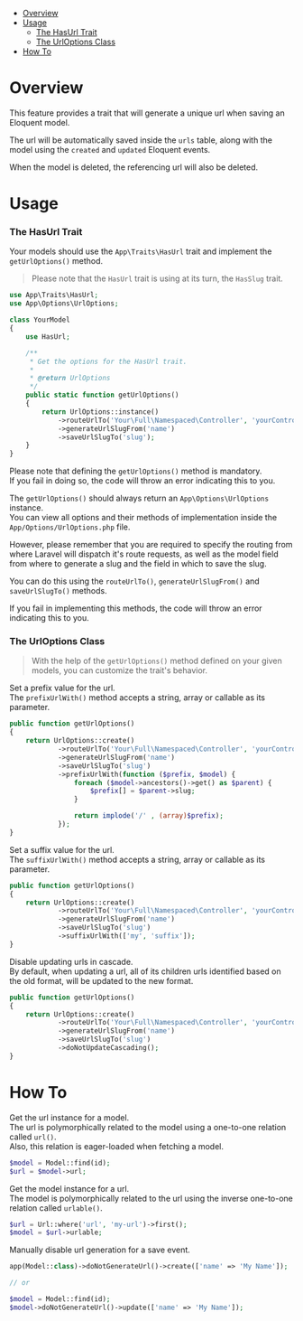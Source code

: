 - [Overview](#overview)   
- [Usage](#usage)   
  - [The HasUrl Trait](#the-hasurl-trait)   
  - [The UrlOptions Class](#the-urloptions-class)    
- [How To](#how-to)


# Overview

This feature provides a trait that will generate a unique url when saving an Eloquent model.   
   
The url will be automatically saved inside the `urls` table, along with the model using the `created` and `updated` Eloquent events.   
   
When the model is deleted, the referencing url will also be deleted.

# Usage

### The HasUrl Trait

Your models should use the `App\Traits\HasUrl` trait and implement the `getUrlOptions()` method.   
> Please note that the `HasUrl` trait is using at its turn, the `HasSlug` trait.

```php
use App\Traits\HasUrl;
use App\Options\UrlOptions;

class YourModel
{
    use HasUrl;

    /**
     * Get the options for the HasUrl trait.
     *
     * @return UrlOptions
     */
    public static function getUrlOptions()
    {
        return UrlOptions::instance()
            ->routeUrlTo('Your\Full\Namespaced\Controller', 'yourControllerMethod')
            ->generateUrlSlugFrom('name')
            ->saveUrlSlugTo('slug');
    }
}
```

Please note that defining the `getUrlOptions()` method is mandatory.   
If you fail in doing so, the code will throw an error indicating this to you.   
    
The `getUrlOptions()` should always return an `App\Options\UrlOptions` instance.   
You can view all options and their methods of implementation inside the `App/Options/UrlOptions.php` file.
   
However, please remember that you are required to specify the routing from where Laravel will dispatch it's route requests, as well as the model field from where to generate a slug and the field in which to save the slug.   
   
You can do this using the `routeUrlTo()`, `generateUrlSlugFrom()` and `saveUrlSlugTo()` methods.   
   
If you fail in implementing this methods, the code will throw an error indicating this to you.   
   
### The UrlOptions Class

> With the help of the `getUrlOptions()` method defined on your given models, you can customize the trait's behavior.   

Set a prefix value for the url.   
The `prefixUrlWith()` method accepts a string, array or callable as its parameter.

```php
public function getUrlOptions()
{
    return UrlOptions::create()
            ->routeUrlTo('Your\Full\Namespaced\Controller', 'yourControllerMethod')
            ->generateUrlSlugFrom('name')
            ->saveUrlSlugTo('slug')
            ->prefixUrlWith(function ($prefix, $model) {
                foreach ($model->ancestors()->get() as $parent) {
                    $prefix[] = $parent->slug;
                }

                return implode('/' , (array)$prefix);
            });
}
```

Set a suffix value for the url.   
The `suffixUrlWith()` method accepts a string, array or callable as its parameter.

```php
public function getUrlOptions()
{
    return UrlOptions::create()
            ->routeUrlTo('Your\Full\Namespaced\Controller', 'yourControllerMethod')
            ->generateUrlSlugFrom('name')
            ->saveUrlSlugTo('slug')
            ->suffixUrlWith(['my', 'suffix']);
}
```

Disable updating urls in cascade.   
By default, when updating a url, all of its children urls identified based on the old format, will be updated to the new format.

```php
public function getUrlOptions()
{
    return UrlOptions::create()
            ->routeUrlTo('Your\Full\Namespaced\Controller', 'yourControllerMethod')
            ->generateUrlSlugFrom('name')
            ->saveUrlSlugTo('slug')
            ->doNotUpdateCascading();
}
```

# How To

Get the url instance for a model.   
The url is polymorphically related to the model using a one-to-one relation called `url()`.   
Also, this relation is eager-loaded when fetching a model.

```php
$model = Model::find(id);
$url = $model->url;
```

Get the model instance for a url.   
The model is polymorphically related to the url using the inverse one-to-one relation called `urlable()`.

```php
$url = Url::where('url', 'my-url')->first();
$model = $url->urlable;
```

Manually disable url generation for a save event.

```php
app(Model::class)->doNotGenerateUrl()->create(['name' => 'My Name']);

// or

$model = Model::find(id);
$model->doNotGenerateUrl()->update(['name' => 'My Name']);
```